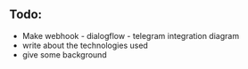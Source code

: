 ## Todo:
- Make webhook - dialogflow - telegram integration diagram
- write about the technologies used
- give some background
